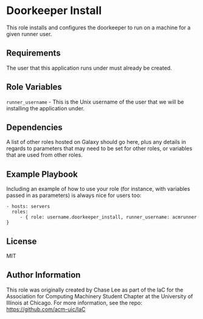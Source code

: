 Doorkeeper Install
=========

This role installs and configures the doorkeeper to run on a machine for a given runner user.

Requirements
------------

The user that this application runs under must already be created.

Role Variables
--------------

`runner_username` - This is the Unix username of the user that we will be installing the application under.

Dependencies
------------

A list of other roles hosted on Galaxy should go here, plus any details in regards to parameters that may need to be set for other roles, or variables that are used from other roles.

Example Playbook
----------------

Including an example of how to use your role (for instance, with variables passed in as parameters) is always nice for users too:

    - hosts: servers
      roles:
         - { role: username.doorkeeper_install, runner_username: acmrunner }

License
-------

MIT

Author Information
------------------

This role was originally created by Chase Lee as part of the IaC for the Association for Computing Machinery Student Chapter at the University of Illinois at Chicago. For more information, see the repo: https://github.com/acm-uic/IaC

